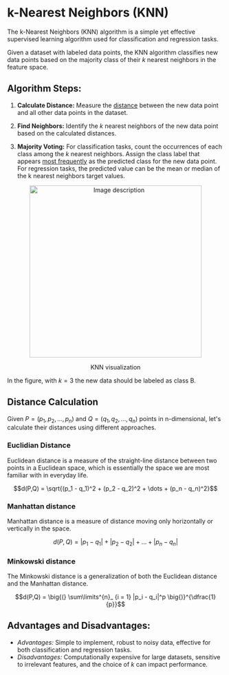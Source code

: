 # k-Nearest Neighbors (KNN)

The k-Nearest Neighbors (KNN) algorithm is a simple yet effective supervised learning algorithm used for classification and regression tasks.

Given a dataset with labeled data points, the KNN algorithm classifies new data points based on the majority class of their $k$ nearest neighbors in the feature space.





## Algorithm Steps:

1. **Calculate Distance:** Measure the <ins>distance</ins> between the new data point and all other data points in the dataset. 
  
2. **Find Neighbors:** Identify the $k$ nearest neighbors of the new data point based on the calculated distances.
   
3. **Majority Voting:** For classification tasks, count the occurrences of each class among the $k$ nearest neighbors. Assign the class label that appears <ins>most frequently</ins> as the predicted class for the new data point. For regression tasks, the predicted value can be the mean or median of the k nearest neighbors target values.

<div align="center">
  <img src="https://www.codespeedy.com/wp-content/uploads/2020/02/Terrorism-Detection-and-Classification-using-kNN-Algorithm.png" alt="Image description" width="400">
  <p>KNN visualization</p>
</div>

In the figure, with $k = 3$ the new data should be labeled as class B.





## Distance Calculation

Given $P = (p_1, p_2, \dots, p_n)$ and $Q = (q_1, q_2, \dots, q_n)$ points in n-dimensional, let's calculate their distances using different approaches.

### Euclidian Distance

Euclidean distance is a measure of the straight-line distance between two points in a Euclidean space, which is essentially the space we are most familiar with in everyday life. 

$$d(P,Q) = \sqrt{(p_1 - q_1)^2 + (p_2 - q_2)^2 + \dots + (p_n - q_n)^2}$$


### Manhattan distance

Manhattan distance is a measure of distance moving only horizontally or vertically in the space.

$$d(P,Q) = |p_1 - q_1| + |p_2 - q_2| + \dots + |p_n - q_n|$$


### Minkowski distance

The Minkowski distance is a generalization of both the Euclidean distance and the Manhattan distance.

$$d(P,Q) = \big{(} \sum\limits^{n}_ {i = 1} |p_i - q_i|^p \big{)}^{\dfrac{1}{p}}$$




## Advantages and Disadvantages:
- *Advantages:* Simple to implement, robust to noisy data, effective for both classification and regression tasks.
- *Disadvantages:* Computationally expensive for large datasets, sensitive to irrelevant features, and the choice of $k$ can impact performance.
